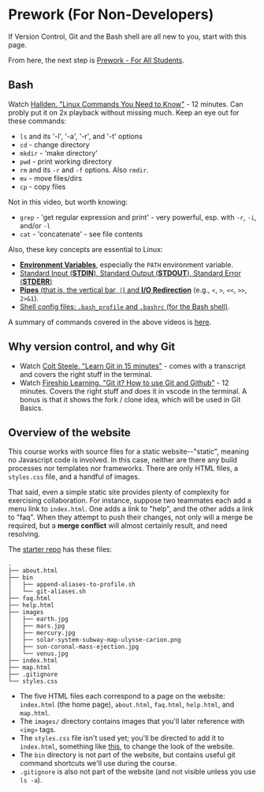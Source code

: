 # Prework (For Non-Developers)

If Version Control, Git and the Bash shell are all new to you, start with this page.

From here, the next step is [Prework - For All Students](./prework.md).

## Bash
Watch [Hallden. "Linux Commands You Need to Know"](https://www.youtube.com/watch?v=J2zquYPJbWY) - 12 minutes.  Can probly put it on 2x playback without missing much.  Keep an eye out for these commands:
- `ls` and its '-l', '-a', '-r', and '-t' options
- `cd`  - change directory
- `mkdir` - 'make directory'
- `pwd` - print working directory
- `rm` and its `-r` and `-f` options.  Also `rmdir`.
- `mv` - move files/dirs
- `cp` - copy files

Not in this video, but worth knowing:
- `grep` - 'get regular expression and print' - very powerful, esp. with `-r`, `-i`, and/or `-l`
- `cat` - 'concatenate' - see file contents

Also, these key concepts are essential to Linux:
- [**Environment Variables**](https://likegeeks.com/linux-environment-variables/), especially the `PATH` environment variable.
- [Standard Input (**STDIN**), Standard Output (**STDOUT**), Standard Error (**STDERR**)](https://likegeeks.com/shell-scripting-awesome-guide-part4/)
- [**Pipes** (that is, the vertical bar, `|`) and **I/O Redirection**](https://ryanstutorials.net/linuxtutorial/piping.php) (e.g., `<`, `>`, `<<`, `>>`, `2>&1`).
- [Shell config files: `.bash_profile` and `.bashrc` (for the Bash shell)](https://effective-shell.com/part-5-building-your-toolkit/configuring-the-shell/).

A summary of commands covered in the above videos is [here](./prework-non-devs-video-outlines.md).

## Why version control, and why Git
- Watch [Colt Steele. "Learn Git in 15 minutes"](https://www.youtube.com/watch?v=USjZcfj8yxE) - comes with a transcript and covers the right stuff in the terminal.
- Watch [Fireship Learning. "Git it? How to use Git and Github"](https://www.youtube.com/watch?v=HkdAHXoRtos) - 12 minutes. Covers the right stuff and does it in vscode in the terminal. A bonus is that it shows the fork / clone idea, which will be used in Git Basics.

## Overview of the website

This course works with source files for a static website--"static", meaning no Javascript code is involved.  In this case, neither are there any build processes nor templates nor frameworks.  There are only HTML files, a `styles.css` file, and a handful of images.

That said, even a simple static site provides plenty of complexity for exercising collaboration.  For instance, suppose two teammates each add a menu link to `index.html`.  One adds a link to "help", and the other adds a link to "faq".  When they attempt to push their changes, not only will a merge be required, but a **merge conflict** will almost certainly result, and need resolving. 

The [starter repo](https://github.com/walquis/git-basics-starter-repo) has these files:
```
.
├── about.html
├── bin
│   ├── append-aliases-to-profile.sh
│   └── git-aliases.sh
├── faq.html
├── help.html
├── images
│   ├── earth.jpg
│   ├── mars.jpg
│   ├── mercury.jpg
│   ├── solar-system-subway-map-ulysse-carion.png
│   ├── sun-coronal-mass-ejection.jpg
│   └── venus.jpg
├── index.html
├── map.html
├── .gitignore
└── styles.css
```
- The five HTML files each correspond to a page on the website: `index.html` (the home page), `about.html`, `faq.html`, `help.html`, and `map.html`.
- The `images/` directory contains images that you'll later reference with `<img>` tags.
- The `styles.css` file isn't used yet; you'll be directed to add it to `index.html`, something like [this](https://github.com/walquis/git-basics-sample-project-repo/commit/da56c38e92e62408c1affd6c71e19ff87f0d93b6), to change the look of the website.
- The `bin` directory is not part of the website, but contains useful git command shortcuts we'll use during the course.
- `.gitignore` is also not part of the website (and not visible unless you use `ls -a`).
